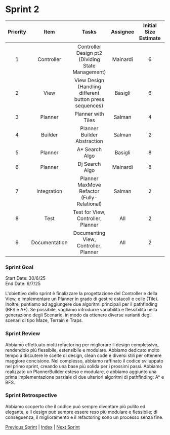 # Sprint 2

| Priority |      Item       |                          Tasks                          | Assignee | Initial Size Estimate | Day 1 | Day 2 | Day 3 | Day 4 | Day 5 | Day 6 | Day 7 |
|:--------:|:---------------:|:-------------------------------------------------------:|:--------:|:---------------------:|:-----:|:-----:|:-----:|:-----:|:-----:|:-----:|:-----:|
|    1     |   Controller    |    Controller Design pt2 (Dividing State Management)    | Mainardi |           6           |   4   |   2   |   0   |   0   |   0   |   0   |   0   |
|    2     |      View       | View Design (Handling different button press sequences) | Basigli  |           6           |   4   |   2   |   2   |   2   |   2   |   2   |   0   |
|    3     |     Planner     |                   Planner with Tiles                    |  Salman  |           4           |   2   |   0   |   0   |   0   |   0   |   0   |   0   |
|    4     |     Builder     |               Planner Builder Abstraction               |  Salman  |           2           |   2   |   2   |   2   |   2   |   0   |   0   |   0   |
|    5     |     Planner     |                     A* Search Algo                      | Basigli  |           8           |   8   |   8   |   6   |   4   |   4   |   2   |   0   |
|    6     |     Planner     |                     Dj Search Algo                      | Mainardi |           8           |   8   |   8   |   6   |   4   |   4   |   0   |   0   |
|    7     |   Integration   |       Planner MaxMove Refactor (Fully-Relational)       |  Salman  |           2           |   2   |   2   |   0   |   0   |   0   |   0   |   0   |
|    8     |      Test       |           Test for View, Controller, Planner            |   All    |           2           |   2   |   2   |   2   |   0   |   0   |   0   |   0   |
|    9     |  Documentation  |          Documenting View, Controller, Planner          |   All    |           2           |   2   |   2   |   2   |   2   |   0   |   0   |   0   |


### Sprint Goal
Start Date: 30/6/25
<br/>
End Date: 6/7/25

L'obiettivo dello sprint è finalizzare la progettazione del Controller e della View, e implementare un Planner in grado di gestire ostacoli e celle (Tile).
Inoltre, puntiamo ad aggiungere due algoritmi principali per il pathfinding (BFS e A*).
Se possibile, vogliamo introdurre variabilità e flessibilità nella generazione degli Scenario, in modo da ottenere diverse varianti degli scenari di tipo Maze, Terrain e Traps.

### Sprint Review
Abbiamo effettuato molti refactoring per migliorare il design complessivo, rendendolo più flessibile, estensibile e modulare.
Abbiamo dedicato molto tempo a discutere le scelte di design, clean code e diversi stili per ottenere maggiore concisione.
Nel complesso, abbiamo raffinato il codice sviluppato nel primo sprint, creando una base più solida per i prossimi passi.
Abbiamo realizzato un PlannerBuilder esteso e modulare, e abbiamo aggiunto una prima implementazione parziale di due ulteriori algoritmi di pathfinding: A* e BFS.

### Sprint Retrospective
Abbiamo scoperto che il codice può sempre diventare più pulito ed elegante, e il design può sempre essere reso più modulare e flessibile;
di conseguenza, il miglioramento e il refactoring sono un processo senza fine.


[Previous Sprint](sprint1.md) | [Index](../index.md) | [Next Sprint](sprint3.md)

